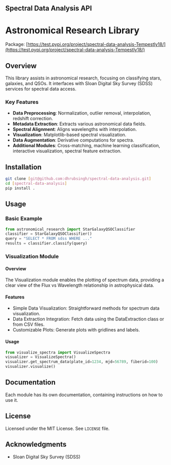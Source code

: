## Spectral Data Analysis API

# Astronomical Research Library

Package: [https://test.pypi.org/project/spectral-data-analysis-Tempestly18/](https://test.pypi.org/project/spectral-data-analysis-Tempestly18/)

## Overview

This library assists in astronomical research, focusing on classifying stars, galaxies, and QSOs. It interfaces with Sloan Digital Sky Survey (SDSS) services for spectral data access.

### Key Features

- **Data Preprocessing**: Normalization, outlier removal, interpolation, redshift correction.
- **Metadata Extraction**: Extracts various astronomical data fields.
- **Spectral Alignment**: Aligns wavelengths with interpolation.
- **Visualization**: Matplotlib-based spectral visualization.
- **Data Augmentation**: Derivative computations for spectra.
- **Additional Modules**: Cross-matching, machine learning classification, interactive visualization, spectral feature extraction.

## Installation

```bash
git clone [git@github.com:dhrubsingh/spectral-data-analysis.git]
cd [spectral-data-analysis]
pip install .
```

## Usage

### Basic Example

```python
from astronomical_research import StarGalaxyQSOClassifier
classifier = StarGalaxyQSOClassifier()
query = "SELECT * FROM sdss WHERE ..."
results = classifier.classify(query)
```

### Visualization Module

#### Overview
The Visualization module enables the plotting of spectrum data, providing a clear view of the Flux vs Wavelength relationship in astrophysical data.

#### Features
- Simple Data Visualization: Straightforward methods for spectrum data visualization.
- Data Extraction Integration: Fetch data using the DataExtraction class or from CSV files.
- Customizable Plots: Generate plots with gridlines and labels.

#### Usage

```python
from visualize_spectra import VisualizeSpectra
visualizer = VisualizeSpectra()
visualizer.get_spectrum_data(plate_id=1234, mjd=56789, fiberid=100)
visualizer.visualize()
```

## Documentation

Each module has its own documentation, containing instructions on how to use it. 

## License

Licensed under the MIT License. See `LICENSE` file.

## Acknowledgments

- Sloan Digital Sky Survey (SDSS)
